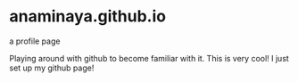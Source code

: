 anaminaya.github.io
====================

a profile page

Playing around with github to become familiar with it. This is very cool! I just set up my github page!
